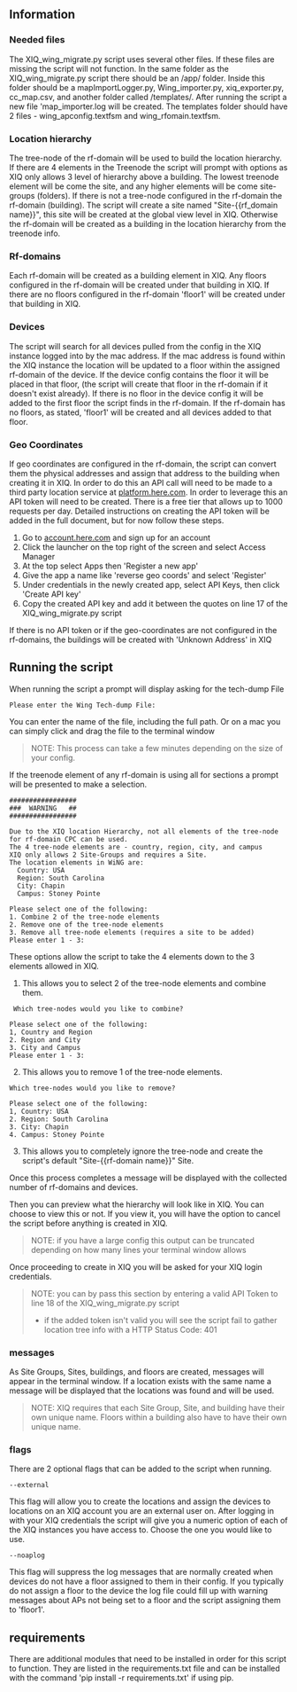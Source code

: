 ## Information
### Needed files
The XIQ_wing_migrate.py script uses several other files. If these files are missing the script will not function.
In the same folder as the XIQ_wing_migrate.py script there should be an /app/ folder. Inside this folder should be a mapImportLogger.py, Wing_importer.py, xiq_exporter.py, cc_map.csv, and another folder called /templates/. After running the script a new file 'map_importer.log will be created. The templates folder should have 2 files - wing_apconfig.textfsm and wing_rfomain.textfsm.

### Location hierarchy
The tree-node of the rf-domain will be used to build the location hierarchy. If there are 4 elements in the Treenode the script will prompt with options as XIQ only allows 3 level of hierarchy above a building. The lowest treenode element will be come the site, and any higher elements will be come site-groups (folders). If there is not a tree-node configured in the rf-domain the rf-domain (building). The script will create a site named "Site-{{rf_domain name}}", this site will be created at the global view level in XIQ. Otherwise the rf-domain will be created as a building in the location hierarchy from the treenode info. 



### Rf-domains

Each rf-domain will be created as a building element in XIQ. Any floors configured in the rf-domain will be created under that building in XIQ. If there are no floors configured in the rf-domain 'floor1' will be created under that building in XIQ.

### Devices

The script will search for all devices pulled from the config in the XIQ instance logged into by the mac address. If the mac address is found within the XIQ instance the location will be updated to a floor within the assigned rf-domain of the device. If the device config contains the floor it will be placed in that floor, (the script will create that floor in the rf-domain if it doesn't exist already). If there is no floor in the device config it will be added to the first floor the script finds in the rf-domain. If the rf-domain has no floors, as stated, 'floor1' will be created and all devices added to that floor.

### Geo Coordinates

If geo coordinates are configured in the rf-domain, the script can convert them the physical addresses and assign that address to the building when creating it in XIQ. In order to do this an API call will need to be made to a third party location service at [platform.here.com](https://platform.here.com/). In order to leverage this an API token will need to be created. There is a free tier that allows up to 1000 requests per day. 
Detailed instructions on creating the API token will be added in the full document, but for now follow these steps.

1. Go to [account.here.com](http://account.here.com) and sign up for an account
2. Click the launcher on the top right of the screen and select Access Manager
3. At the top select Apps then 'Register a new app'
4. Give the app a name like 'reverse geo coords' and select 'Register'
5. Under credentials in the newly created app, select API Keys, then click 'Create API key'
6. Copy the created API key and add it between the quotes on line 17 of the XIQ_wing_migrate.py script

If there is no API token or if the geo-coordinates are not configured in the rf-domains, the buildings will be created with 'Unknown Address' in XIQ

## Running the script

When running the script a prompt will display asking for the tech-dump File
```
Please enter the Wing Tech-dump File:
```
You can enter the name of the file, including the full path. Or on a mac you can simply click and drag the file to the terminal window
> NOTE: This process can take a few minutes depending on the size of your config.

If the treenode element of any rf-domain is using all for sections a prompt will be presented to make a selection.
```
#################
###  WARNING   ##
#################

Due to the XIQ location Hierarchy, not all elements of the tree-node for rf-domain CPC can be used.
The 4 tree-node elements are - country, region, city, and campus
XIQ only allows 2 Site-Groups and requires a Site.
The location elements in WiNG are:
  Country: USA
  Region: South Carolina
  City: Chapin
  Campus: Stoney Pointe

Please select one of the following: 
1. Combine 2 of the tree-node elements
2. Remove one of the tree-node elements
3. Remove all tree-node elements (requires a site to be added)
Please enter 1 - 3:
```
These options allow the script to take the 4 elements down to the 3 elements allowed in XIQ.
1.  This allows you to select 2 of the tree-node elements and combine them.
```
 Which tree-nodes would you like to combine?

Please select one of the following: 
1, Country and Region
2. Region and City
3. City and Campus
Please enter 1 - 3: 
```
2. This allows you to remove 1 of the tree-node elements.
```
Which tree-nodes would you like to remove?

Please select one of the following: 
1, Country: USA
2. Region: South Carolina
3. City: Chapin
4. Campus: Stoney Pointe
```
3. This allows you to completely ignore the tree-node and create the script's default "Site-{{rf-domain name}}" Site.

Once this process completes a message will be displayed with the collected number of rf-domains and devices.

Then you can preview what the hierarchy will look like in XIQ. You can choose to view this or not. If you view it, you will have the option to cancel the script before anything is created in XIQ.
> NOTE: if you have a large config this output can be truncated depending on how many lines your terminal window allows

Once proceeding to create in XIQ you will be asked for your XIQ login credentials.
> NOTE: you can by pass this section by entering a valid API Token to line 18 of the XIQ_wing_migrate.py script
>  - if the added token isn't valid you will see the script fail to gather location tree info with a HTTP Status Code: 401
### messages
As Site Groups, Sites, buildings, and floors are created, messages will appear in the terminal window. If a location exists with the same name a message will be displayed that the locations was found and will be used. 
> NOTE: XIQ requires that each Site Group, Site, and building have their own unique name. Floors within a building also have to have their own unique name.

### flags
There are 2 optional flags that can be added to the script when running.
```
--external
```
This flag will allow you to create the locations and assign the devices to locations on an XIQ account you are an external user on. After logging in with your XIQ credentials the script will give you a numeric option of each of the XIQ instances you have access to. Choose the one you would like to use.
```
--noaplog
```
This flag will suppress the log messages that are normally created when devices do not have a floor assigned to them in their config. If you typically do not assign a floor to the device the log file could fill up with warning messages about APs not being set to a floor and the script assigning them to 'floor1'.

## requirements
There are additional modules that need to be installed in order for this script to function. They are listed in the requirements.txt file and can be installed with the command 'pip install -r requirements.txt' if using pip.